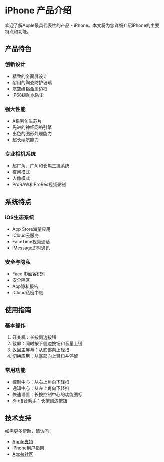 # iPhone 产品介绍

欢迎了解Apple最具代表性的产品 - iPhone。本文将为您详细介绍iPhone的主要特点和功能。

## 产品特色

### 创新设计
- 精致的全面屏设计
- 耐用的陶瓷防护玻璃
- 航空级铝金属边框
- IP68级防水防尘

### 强大性能
- A系列仿生芯片
- 先进的神经网络引擎
- 出色的图形处理能力
- 超长续航能力

### 专业相机系统
- 超广角、广角和长焦三摄系统
- 夜间模式
- 人像模式
- ProRAW和ProRes视频录制

## 系统特点

### iOS生态系统
- App Store海量应用
- iCloud云服务
- FaceTime视频通话
- iMessage即时通讯

### 安全与隐私
- Face ID面容识别
- 安全隔区
- App隐私报告
- iCloud私密中继

## 使用指南

### 基本操作
1. 开关机：长按侧边按钮
2. 截屏：同时按下侧边按钮和音量上键
3. 返回主屏幕：从底部向上轻扫
4. 切换应用：从底部向上轻扫并停留

### 常用功能
- 控制中心：从右上角向下轻扫
- 通知中心：从左上角向下轻扫
- 快速设置：长按控制中心的功能图标
- Siri语音助手：长按侧边按钮

## 技术支持

如需更多帮助，请访问：
- [Apple支持](https://support.apple.com)
- [iPhone用户指南](https://support.apple.com/guide/iphone)
- [Apple社区](https://discussions.apple.com)